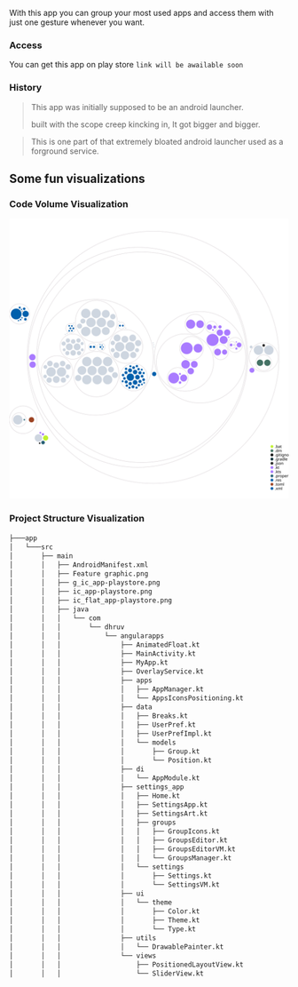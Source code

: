 
With this app you can group your most used apps and access them with just one gesture whenever you want.

### Access
You can get this app on play store ```link will be awailable soon```

### History
>This app was initially supposed to be an android launcher.
>
>built with the scope creep kincking in, It got bigger and bigger.

>This is one part of that extremely bloated android launcher used as a forground service.

## Some fun visualizations

### Code Volume Visualization
![Visualization of the codebase](./diagram.svg)

### Project Structure Visualization
<!---BETTER_FILES_TREE-->
```
├───app
│   └───src
│       ├── main
│       │   ├── AndroidManifest.xml
│       │   ├── Feature graphic.png
│       │   ├── g_ic_app-playstore.png
│       │   ├── ic_app-playstore.png
│       │   ├── ic_flat_app-playstore.png
│       │   ├── java
│       │   │   └── com
│       │   │       └── dhruv
│       │   │           └── angularapps
│       │   │               ├── AnimatedFloat.kt
│       │   │               ├── MainActivity.kt
│       │   │               ├── MyApp.kt
│       │   │               ├── OverlayService.kt
│       │   │               ├── apps
│       │   │               │   ├── AppManager.kt
│       │   │               │   └── AppsIconsPositioning.kt
│       │   │               ├── data
│       │   │               │   ├── Breaks.kt
│       │   │               │   ├── UserPref.kt
│       │   │               │   ├── UserPrefImpl.kt
│       │   │               │   └── models
│       │   │               │       ├── Group.kt
│       │   │               │       └── Position.kt
│       │   │               ├── di
│       │   │               │   └── AppModule.kt
│       │   │               ├── settings_app
│       │   │               │   ├── Home.kt
│       │   │               │   ├── SettingsApp.kt
│       │   │               │   ├── SettingsArt.kt
│       │   │               │   ├── groups
│       │   │               │   │   ├── GroupIcons.kt
│       │   │               │   │   ├── GroupsEditor.kt
│       │   │               │   │   ├── GroupsEditorVM.kt
│       │   │               │   │   └── GroupsManager.kt
│       │   │               │   └── settings
│       │   │               │       ├── Settings.kt
│       │   │               │       └── SettingsVM.kt
│       │   │               ├── ui
│       │   │               │   └── theme
│       │   │               │       ├── Color.kt
│       │   │               │       ├── Theme.kt
│       │   │               │       └── Type.kt
│       │   │               ├── utils
│       │   │               │   └── DrawablePainter.kt
│       │   │               └── views
│       │   │                   ├── PositionedLayoutView.kt
│       │   │                   └── SliderView.kt
```
